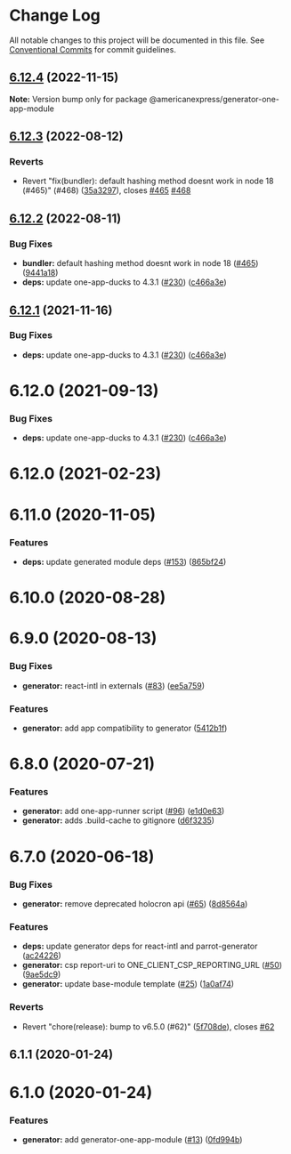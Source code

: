 # Change Log

All notable changes to this project will be documented in this file.
See [Conventional Commits](https://conventionalcommits.org) for commit guidelines.

## [6.12.4](https://github.com/americanexpress/one-app-cli/compare/@americanexpress/generator-one-app-module@6.12.3...@americanexpress/generator-one-app-module@6.12.4) (2022-11-15)

**Note:** Version bump only for package @americanexpress/generator-one-app-module





## [6.12.3](https://github.com/americanexpress/one-app-cli/compare/@americanexpress/generator-one-app-module@6.12.2...@americanexpress/generator-one-app-module@6.12.3) (2022-08-12)


### Reverts

* Revert "fix(bundler): default hashing method doesnt work in node 18 (#465)" (#468) ([35a3297](https://github.com/americanexpress/one-app-cli/commit/35a3297c88040faff5c4b4a6cf9501c3fb68f798)), closes [#465](https://github.com/americanexpress/one-app-cli/issues/465) [#468](https://github.com/americanexpress/one-app-cli/issues/468)





## [6.12.2](https://github.com/americanexpress/one-app-cli/compare/@americanexpress/generator-one-app-module@6.12.0...@americanexpress/generator-one-app-module@6.12.2) (2022-08-11)


### Bug Fixes

* **bundler:** default hashing method doesnt work in node 18 ([#465](https://github.com/americanexpress/one-app-cli/issues/465)) ([9441a18](https://github.com/americanexpress/one-app-cli/commit/9441a1817719fc7183967cdcee52d7ce0d7a39a0))
* **deps:** update one-app-ducks to 4.3.1 ([#230](https://github.com/americanexpress/one-app-cli/issues/230)) ([c466a3e](https://github.com/americanexpress/one-app-cli/commit/c466a3ee1e526045570835ec2e1fe97e56bde926))





## [6.12.1](https://github.com/americanexpress/one-app-cli/compare/@americanexpress/generator-one-app-module@6.12.0...@americanexpress/generator-one-app-module@6.12.1) (2021-11-16)


### Bug Fixes

* **deps:** update one-app-ducks to 4.3.1 ([#230](https://github.com/americanexpress/one-app-cli/issues/230)) ([c466a3e](https://github.com/americanexpress/one-app-cli/commit/c466a3ee1e526045570835ec2e1fe97e56bde926))





# 6.12.0 (2021-09-13)


### Bug Fixes

* **deps:** update one-app-ducks to 4.3.1 ([#230](https://github.com/americanexpress/one-app-cli/issues/230)) ([c466a3e](https://github.com/americanexpress/one-app-cli/commit/c466a3ee1e526045570835ec2e1fe97e56bde926))



# 6.12.0 (2021-02-23)



# 6.11.0 (2020-11-05)


### Features

* **deps:** update generated module deps ([#153](https://github.com/americanexpress/one-app-cli/issues/153)) ([865bf24](https://github.com/americanexpress/one-app-cli/commit/865bf245de329dc6f4d08e79b75a90bea8c92996))



# 6.10.0 (2020-08-28)



# 6.9.0 (2020-08-13)


### Bug Fixes

* **generator:** react-intl in externals ([#83](https://github.com/americanexpress/one-app-cli/issues/83)) ([ee5a759](https://github.com/americanexpress/one-app-cli/commit/ee5a759058516f5da34c3969b67ec8d18a86807e))


### Features

* **generator:** add app compatibility to generator ([5412b1f](https://github.com/americanexpress/one-app-cli/commit/5412b1f82360d38394c9d825227cb7fd68a0e6fd))



# 6.8.0 (2020-07-21)


### Features

* **generator:** add one-app-runner script ([#96](https://github.com/americanexpress/one-app-cli/issues/96)) ([e1d0e63](https://github.com/americanexpress/one-app-cli/commit/e1d0e6363a6c66b26094e6c51d9a3ad22e4dab70))
* **generator:** adds .build-cache to gitignore ([d6f3235](https://github.com/americanexpress/one-app-cli/commit/d6f32358328f63b24c1c1fa83e634e72bdda0f6f))



# 6.7.0 (2020-06-18)


### Bug Fixes

* **generator:** remove deprecated holocron api ([#65](https://github.com/americanexpress/one-app-cli/issues/65)) ([8d8564a](https://github.com/americanexpress/one-app-cli/commit/8d8564a78bedbd95fd998b3606aa63ad2a4f9049))


### Features

* **deps:** update generator deps for react-intl and parrot-generator ([ac24226](https://github.com/americanexpress/one-app-cli/commit/ac24226ee1de6ac2f5b02c30050fc8a052c40f35))
* **generator:** csp report-uri to ONE_CLIENT_CSP_REPORTING_URL ([#50](https://github.com/americanexpress/one-app-cli/issues/50)) ([9ae5dc9](https://github.com/americanexpress/one-app-cli/commit/9ae5dc9fb0d63dc666f7c386fec732e12249435d))
* **generator:** update base-module template ([#25](https://github.com/americanexpress/one-app-cli/issues/25)) ([1a0af74](https://github.com/americanexpress/one-app-cli/commit/1a0af748f94790ceae7b2a87fc827be2d549cf6c))


### Reverts

* Revert "chore(release): bump to v6.5.0 (#62)" ([5f708de](https://github.com/americanexpress/one-app-cli/commit/5f708de11f30163687f3184adb4d57ccab46649c)), closes [#62](https://github.com/americanexpress/one-app-cli/issues/62)



## 6.1.1 (2020-01-24)



# 6.1.0 (2020-01-24)


### Features

* **generator:** add generator-one-app-module ([#13](https://github.com/americanexpress/one-app-cli/issues/13)) ([0fd994b](https://github.com/americanexpress/one-app-cli/commit/0fd994b57d2fd9487b31f109f95d13c7e64c14aa))

